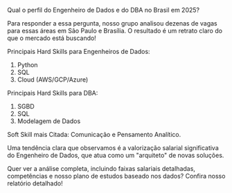 Qual o perfil do Engenheiro de Dados e do DBA no Brasil em 2025?

Para responder a essa pergunta, nosso grupo analisou dezenas de vagas para essas áreas em São Paulo e Brasília. O resultado é um retrato claro do que o mercado está buscando!

Principais Hard Skills para Engenheiros de Dados:
1. Python
2. SQL
3. Cloud (AWS/GCP/Azure)

Principais Hard Skills para DBA:
1. SGBD
2. SQL
3. Modelagem de Dados

Soft Skill mais Citada: Comunicação e Pensamento Analítico.

Uma tendência clara que observamos é a valorização salarial significativa do Engenheiro de Dados, que atua como um "arquiteto" de novas soluções.

Quer ver a análise completa, incluindo faixas salariais detalhadas, competências e nosso plano de estudos baseado nos dados? Confira nosso relatório detalhado!